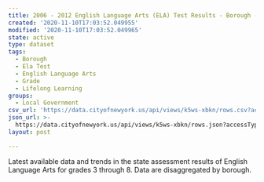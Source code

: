 ```yaml
---
title: 2006 - 2012 English Language Arts (ELA) Test Results - Borough - All Students
created: '2020-11-10T17:03:52.049955'
modified: '2020-11-10T17:03:52.049965'
state: active
type: dataset
tags:
  - Borough
  - Ela Test
  - English Language Arts
  - Grade
  - Lifelong Learning
groups:
  - Local Government
csv_url: 'https://data.cityofnewyork.us/api/views/k5ws-xbkn/rows.csv?accessType=DOWNLOAD'
json_url: >-
  https://data.cityofnewyork.us/api/views/k5ws-xbkn/rows.json?accessType=DOWNLOAD
layout: post

---
```

Latest available data and trends in the state assessment results of English Language Arts for grades 3 through 8. Data are disaggregated by borough.
